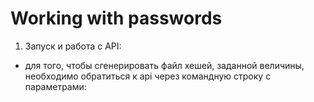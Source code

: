 # Working with passwords

1) Запуск и работа с API:
  - для того, чтобы сгенерировать файл хешей, заданной величины, необходимо обратиться к api через командную строку с параметрами:
    
